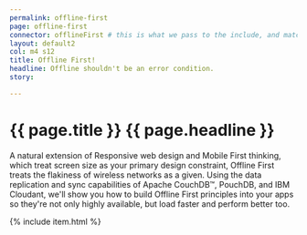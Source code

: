 ```yaml
---
permalink: offline-first
page: offline-first
connector: offlineFirst # this is what we pass to the include, and matches the strategy collection
layout: default2
col: m4 s12
title: Offline First!
headline: Offline shouldn't be an error condition.
story: 

---
```


# <span>{{ page.title }}</span> {{ page.headline }}

A natural extension of Responsive web design and Mobile First thinking, which treat
screen size as your primary design constraint, Offline First treats the flakiness of
wireless networks as a given. Using the data replication and sync capabilities of Apache
CouchDB&#8482;, PouchDB, and IBM Cloudant, we'll show you how to build Offline First
principles into your apps so they're not only highly available, but load faster and
perform better too.

{% include item.html %}